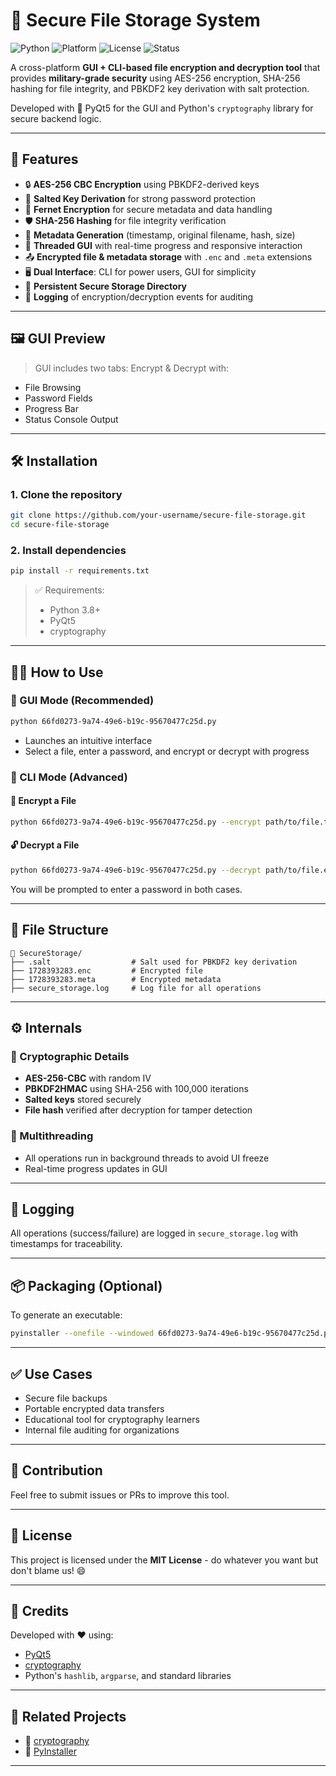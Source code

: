 # 🔐 Secure File Storage System

![Python](https://img.shields.io/badge/python-3.8%2B-blue.svg)
![Platform](https://img.shields.io/badge/platform-windows%20%7C%20linux%20%7C%20macos-lightgrey)
![License](https://img.shields.io/badge/license-MIT-green)
![Status](https://img.shields.io/badge/status-stable-brightgreen)

A cross-platform **GUI + CLI-based file encryption and decryption tool** that provides **military-grade security** using AES-256 encryption, SHA-256 hashing for file integrity, and PBKDF2 key derivation with salt protection.

Developed with 💙 PyQt5 for the GUI and Python's `cryptography` library for secure backend logic.

---

## 🚀 Features

- 🔒 **AES-256 CBC Encryption** using PBKDF2-derived keys
- 🧂 **Salted Key Derivation** for strong password protection
- 🔑 **Fernet Encryption** for secure metadata and data handling
- 🛡️ **SHA-256 Hashing** for file integrity verification
- 📁 **Metadata Generation** (timestamp, original filename, hash, size)
- 🧠 **Threaded GUI** with real-time progress and responsive interaction
- 📤 **Encrypted file & metadata storage** with `.enc` and `.meta` extensions
- 🖥️ **Dual Interface**: CLI for power users, GUI for simplicity
- 💾 **Persistent Secure Storage Directory**
- 📓 **Logging** of encryption/decryption events for auditing

---

## 🖼️ GUI Preview

> GUI includes two tabs: Encrypt & Decrypt with:
- File Browsing
- Password Fields
- Progress Bar
- Status Console Output

---

## 🛠️ Installation

### 1. Clone the repository
```bash
git clone https://github.com/your-username/secure-file-storage.git
cd secure-file-storage
```

### 2. Install dependencies
```bash
pip install -r requirements.txt
```

> ✅ Requirements:
> - Python 3.8+
> - PyQt5
> - cryptography

---

## 🧑‍💻 How to Use

### 🔷 GUI Mode (Recommended)

```bash
python 66fd0273-9a74-49e6-b19c-95670477c25d.py
```

- Launches an intuitive interface
- Select a file, enter a password, and encrypt or decrypt with progress

### 🔷 CLI Mode (Advanced)

#### 🔐 Encrypt a File
```bash
python 66fd0273-9a74-49e6-b19c-95670477c25d.py --encrypt path/to/file.txt
```

#### 🔓 Decrypt a File
```bash
python 66fd0273-9a74-49e6-b19c-95670477c25d.py --decrypt path/to/file.enc --output decrypted_dir/
```

You will be prompted to enter a password in both cases.

---

## 📂 File Structure

```
📁 SecureStorage/
├── .salt                  # Salt used for PBKDF2 key derivation
├── 1728393283.enc         # Encrypted file
├── 1728393283.meta        # Encrypted metadata
├── secure_storage.log     # Log file for all operations
```

---

## ⚙️ Internals

### 🔐 Cryptographic Details
- **AES-256-CBC** with random IV
- **PBKDF2HMAC** using SHA-256 with 100,000 iterations
- **Salted keys** stored securely
- **File hash** verified after decryption for tamper detection

### 🧠 Multithreading
- All operations run in background threads to avoid UI freeze
- Real-time progress updates in GUI

---

## 📝 Logging

All operations (success/failure) are logged in `secure_storage.log` with timestamps for traceability.

---

## 📦 Packaging (Optional)

To generate an executable:
```bash
pyinstaller --onefile --windowed 66fd0273-9a74-49e6-b19c-95670477c25d.py
```

---

## ✅ Use Cases

- Secure file backups
- Portable encrypted data transfers
- Educational tool for cryptography learners
- Internal file auditing for organizations

---

## 🙌 Contribution

Feel free to submit issues or PRs to improve this tool.

---

## 📜 License

This project is licensed under the **MIT License** - do whatever you want but don't blame us! 😄

---

## 🤝 Credits

Developed with ❤️ using:
- [PyQt5](https://pypi.org/project/PyQt5/)
- [cryptography](https://pypi.org/project/cryptography/)
- Python's `hashlib`, `argparse`, and standard libraries

---

## 🔗 Related Projects

- 🔐 [cryptography](https://github.com/pyca/cryptography)
- 💾 [PyInstaller](https://github.com/pyinstaller/pyinstaller)

---
